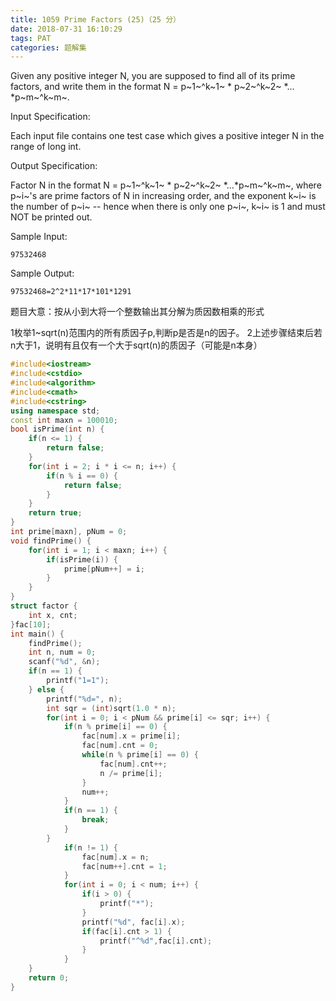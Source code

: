 ```yaml
---
title: 1059 Prime Factors (25)（25 分）
date: 2018-07-31 16:10:29
tags: PAT
categories: 题解集
---
```


Given any positive integer N, you are supposed to find all of its prime factors, and write them in the format N = p~1~\^k~1~ * p~2~\^k~2~ *…*p~m~\^k~m~.

Input Specification:

Each input file contains one test case which gives a positive integer N in the range of long int.

Output Specification:

Factor N in the format N = p~1~\^k~1~ * p~2~\^k~2~ *…*p~m~\^k~m~, where p~i~'s are prime factors of N in increasing order, and the exponent k~i~ is the number of p~i~ -- hence when there is only one p~i~, k~i~ is 1 and must NOT be printed out.

Sample Input:
```
97532468
```
Sample Output:
```
97532468=2^2*11*17*101*1291
```
题目大意：按从小到大将一个整数输出其分解为质因数相乘的形式

1枚举1~sqrt(n)范围内的所有质因子p,判断p是否是n的因子。
2上述步骤结束后若n大于1，说明有且仅有一个大于sqrt(n)的质因子（可能是n本身）
```cpp
#include<iostream>
#include<cstdio>
#include<algorithm>
#include<cmath>
#include<cstring>
using namespace std;
const int maxn = 100010;
bool isPrime(int n) {
    if(n <= 1) {
        return false;
    }
    for(int i = 2; i * i <= n; i++) {
        if(n % i == 0) {
            return false;
        }
    }
    return true;
}
int prime[maxn], pNum = 0;
void findPrime() {
    for(int i = 1; i < maxn; i++) {
        if(isPrime(i)) {
            prime[pNum++] = i;
        }
    }
}
struct factor {
    int x, cnt;
}fac[10];
int main() {
    findPrime();
    int n, num = 0;
    scanf("%d", &n);
    if(n == 1) {
        printf("1=1");
    } else {
        printf("%d=", n);
        int sqr = (int)sqrt(1.0 * n);
        for(int i = 0; i < pNum && prime[i] <= sqr; i++) {
            if(n % prime[i] == 0) {
                fac[num].x = prime[i];
                fac[num].cnt = 0;
                while(n % prime[i] == 0) {
                    fac[num].cnt++;
                    n /= prime[i];
                }
                num++;
            }
            if(n == 1) {
                break;
            }
        }
            if(n != 1) {
                fac[num].x = n;
                fac[num++].cnt = 1;
            }
            for(int i = 0; i < num; i++) {
                if(i > 0) {
                    printf("*");
                }
                printf("%d", fac[i].x);
                if(fac[i].cnt > 1) {
                    printf("^%d",fac[i].cnt);
                }
            }
    }
    return 0;
}

```